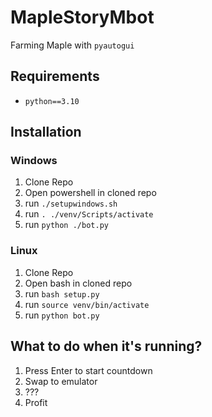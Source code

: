 # MapleStoryMbot
Farming Maple with `pyautogui`
## Requirements
* `python==3.10`

## Installation

### Windows

1. Clone Repo
2. Open powershell in cloned repo
3. run `./setupwindows.sh`
4. run `. ./venv/Scripts/activate`
5. run `python ./bot.py`

### Linux

1. Clone Repo
2. Open bash in cloned repo
3. run `bash setup.py`
4. run `source venv/bin/activate`
5. run `python bot.py`

## What to do when it's running?

1. Press Enter to start countdown
2. Swap to emulator
3. ???
4. Profit
